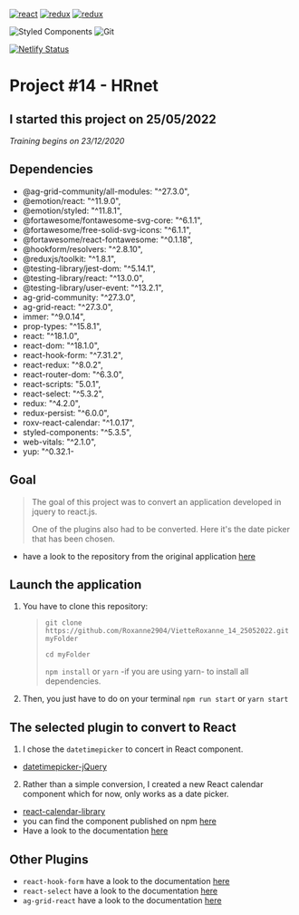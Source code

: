 <a href='https://fr.reactjs.org/' target="_blank"><img alt='react' src='https://img.shields.io/badge/React-100000?style=flat&logo=react&logoColor=55D2D7&labelColor=black&color=black'/></a>
<a href='https://redux.js.org/' target="_blank"><img alt='redux' src='https://img.shields.io/badge/redux-100000?style=flat&logo=redux&logoColor=C67EF0&labelColor=black&color=black'/></a>
<a href='https://react-redux.js.org/' target="_blank"><img alt='redux' src='https://img.shields.io/badge/React_Redux-100000?style=flat&logo=redux&logoColor=D681DA&labelColor=black&color=black'/></a>

![Styled Components](https://img.shields.io/badge/styled--components-DB7093?logo=styled-components&logoColor=white&style=flat)
![Git](https://img.shields.io/badge/git-%23F05033.svg?logo=git&logoColor=white&style=flat)

[![Netlify Status](https://api.netlify.com/api/v1/badges/afc355dd-1f6f-4176-8a96-ebe3b7e1fa4a/deploy-status)](https://app.netlify.com/sites/oc-rv-hrnet-app/deploys)

# Project #14 - HRnet

## I started this project on 25/05/2022

_Training begins on 23/12/2020_

## Dependencies

- @ag-grid-community/all-modules: "^27.3.0",
- @emotion/react: "^11.9.0",
- @emotion/styled: "^11.8.1",
- @fortawesome/fontawesome-svg-core: "^6.1.1",
- @fortawesome/free-solid-svg-icons: "^6.1.1",
- @fortawesome/react-fontawesome: "^0.1.18",
- @hookform/resolvers: "^2.8.10",
- @reduxjs/toolkit: "^1.8.1",
- @testing-library/jest-dom: "^5.14.1",
- @testing-library/react: "^13.0.0",
- @testing-library/user-event: "^13.2.1",
- ag-grid-community: "^27.3.0",
- ag-grid-react: "^27.3.0",
- immer: "^9.0.14",
- prop-types: "^15.8.1",
- react: "^18.1.0",
- react-dom: "^18.1.0",
- react-hook-form: "^7.31.2",
- react-redux: "^8.0.2",
- react-router-dom: "^6.3.0",
- react-scripts: "5.0.1",
- react-select: "^5.3.2",
- redux: "^4.2.0",
- redux-persist: "^6.0.0",
- roxv-react-calendar: "^1.0.17",
- styled-components: "^5.3.5",
- web-vitals: "^2.1.0",
- yup: "^0.32.1-

## Goal

> The goal of this project was to convert an application developed in jquery to react.js.
>
> One of the plugins also had to be converted. Here it's the date picker that has been chosen.

- have a look to the repository from the original application [here](https://github.com/OpenClassrooms-Student-Center/P12_Front-end)

## Launch the application

1. You have to clone this repository:
   > `git clone https://github.com/Roxanne2904/VietteRoxanne_14_25052022.git myFolder`
   >
   > `cd myFolder`
   >
   > `npm install` or `yarn` -if you are using yarn- to install all dependencies.
2. Then, you just have to do on your terminal `npm run start` or `yarn start`

## The selected plugin to convert to React

1. I chose the `datetimepicker` to concert in React component.

- [datetimepicker-jQuery](https://github.com/xdan/datetimepicker)

2. Rather than a simple conversion, I created a new React calendar component which for now, only works as a date picker.

- [react-calendar-library](https://github.com/Roxanne2904/react-calendar-library)
- you can find the component published on npm [here](https://www.npmjs.com/package/react-calendar-library)
- Have a look to the documentation [here](https://react-calendar-library.netlify.app/?path=/docs/ui-datepicker--default)

## Other Plugins

- `react-hook-form` have a look to the documentation [here](https://react-hook-form.com/)
- `react-select` have a look to the documentation [here](https://react-select.com/home)
- `ag-grid-react` have a look to the documentation [here](https://www.ag-grid.com/react-data-grid/)

